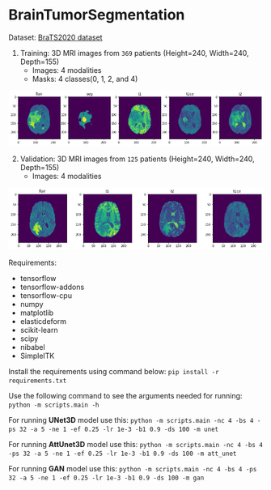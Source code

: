 # BrainTumorSegmentation

Dataset: [BraTS2020 dataset](https://ipp.cbica.upenn.edu/categories/brats2020)

1. Training: 3D MRI images from `369` patients (Height=240, Width=240, Depth=155)
    - Images: 4 modalities 
    - Masks: 4 classes(0, 1, 2, and 4)

![training image](images/training_image.png) 

2. Validation: 3D MRI images from `125` patients (Height=240, Width=240, Depth=155)
    - Images: 4 modalities

![validation image](images/validation_image.png)

Requirements:
- tensorflow
- tensorflow-addons
- tensorflow-cpu
- numpy
- matplotlib
- elasticdeform
- scikit-learn
- scipy
- nibabel
- SimpleITK


Install the requirements using command below:
```pip install -r requirements.txt ```

Use the following command to see the arguments needed for running:
```python -m scripts.main -h```

For running **UNet3D** model use this:
```python -m scripts.main -nc 4 -bs 4 -ps 32 -a 5 -ne 1 -ef 0.25 -lr 1e-3 -b1 0.9 -ds 100 -m unet```

For running **AttUnet3D** model use this:
```python -m scripts.main -nc 4 -bs 4 -ps 32 -a 5 -ne 1 -ef 0.25 -lr 1e-3 -b1 0.9 -ds 100 -m att_unet```

For running **GAN** model use this:
```python -m scripts.main -nc 4 -bs 4 -ps 32 -a 5 -ne 1 -ef 0.25 -lr 1e-3 -b1 0.9 -ds 100 -m gan```